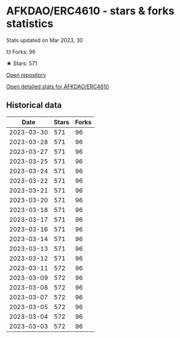 # AFKDAO/ERC4610 - stars & forks statistics

Stats updated on Mar 2023, 30

☋ Forks: 96

★ Stars: 571

[Open repository](https://github.com/AFKDAO/ERC4610)

[Open detailed stats for AFKDAO/ERC4610](https://reviewgithub.com/rep/AFKDAO/ERC4610)

## Historical data
| Date | Stars | Forks |
|------|-------|-------|
| 2023-03-30 | 571 | 96 | 
| 2023-03-28 | 571 | 96 | 
| 2023-03-27 | 571 | 96 | 
| 2023-03-25 | 571 | 96 | 
| 2023-03-24 | 571 | 96 | 
| 2023-03-22 | 571 | 96 | 
| 2023-03-21 | 571 | 96 | 
| 2023-03-20 | 571 | 96 | 
| 2023-03-18 | 571 | 96 | 
| 2023-03-17 | 571 | 96 | 
| 2023-03-16 | 571 | 96 | 
| 2023-03-14 | 571 | 96 | 
| 2023-03-13 | 571 | 96 | 
| 2023-03-12 | 571 | 96 | 
| 2023-03-11 | 572 | 96 | 
| 2023-03-09 | 572 | 96 | 
| 2023-03-08 | 572 | 96 | 
| 2023-03-07 | 572 | 96 | 
| 2023-03-05 | 572 | 96 | 
| 2023-03-04 | 572 | 96 | 
| 2023-03-03 | 572 | 96 | 

